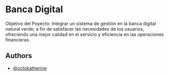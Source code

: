 
# Banca Digital

Objetivo del Poyecto:
Integrar un sistema de gestiòn en la banca digital natural verde; a fin de satisfacer las necesidades de los usuarios, ofreciendo una mejor calidad en el servicio y eficiencia en las operaciones financieras.


## Authors

- [@octokatherine](https://www.github.com/octokatherine)


